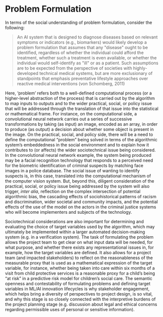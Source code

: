 # Problem Formulation

In terms of the social understanding of problem formulation, consider the following:

> An AI system that is designed to diagnose diseases based on relevant symptoms or indicators (e.g., biomarkers) would likely develop a problem formulation that assumes that any "disease" ought to be identified, regardless of whether the individual could afford the treatment, whether such a treatment is even available, or whether the individual would self-identify as "ill" or as a patient. Such assumptions are to be expected from the perspective of societies with highly-developed technical medical systems, but are more exclusionary of standpoints that emphasis preventative lifestyle approaches over reactive medical interventions (von Schomberg, 2011)

Here, ‘problem’ refers both to a well-defined computational process (or a higher-level abstraction of the process) that is carried out by the algorithm to map inputs to outputs and to the wider practical, social, or policy issue that will be addressed through the translation of that issue into the statistical or mathematical frame. For instance, on the computational side, a convolutional neural network carries out a series of successive transformations by taking (as input) an image, encoded as an array, in order to produce (as output) a decision about whether some object is present in the image. On the practical, social, and policy side, there will be a need to define the computational “problem” being solved in terms of the algorithmic system’s embeddedness in the social environment and to explain how it contributes to (or affects) the wider sociotechnical issue being considered. In the convolutional neural network example, the system being produced may be a facial recognition technology that responds to a perceived need for the biometric identification of criminal suspects by matching face images in a police database. The social issue of wanting to identify suspects is, in this case, translated into the computational mechanism of the computer vision system. But, beyond this, diligent consideration of the practical, social, or policy issue being addressed by the system will also trigger, *inter alia*, reflection on the complex intersection of potential algorithmic bias, the cascading effects of sociohistorical patterns of racism and discrimination, wider societal and community impacts, and the potential effects of the use of the model on the actors in the criminal justice systems who will become implementers and subjects of the technology.

Sociotechnical considerations are also important for determining and evaluating the choice of target variables used by the algorithm, which may ultimately be implemented within a larger automated decision-making system (e.g. in a verification system). The task of formulating the problem allows the project team to get clear on what input data will be needed, for what purpose, and whether there exists any representational issues in, for example, how the target variables are defined. It also allows for a project team (and impacted stakeholders) to reflect on the reasonableness of the measurable proxy that is used as a mathematical expression of the target variable, for instance, whether being taken into care within six months of a visit from child protective services is a reasonable proxy for a child’s being “at risk” in a predictive risk model for children’s social care. The semantic openness and contestability of formulating problems and defining target variables in ML/AI innovation lifecycles is why stakeholder engagement, which helps bring a diversity of perspectives to project design, is so vital, and why this stage is so closely connected with the interpretive burdens of the project planning stage (e.g. discussion about legal and ethical concerns regarding permissible uses of personal or sensitive information).